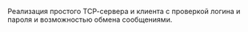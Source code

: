 Реализация простого TCP-cервера и клиента с проверкой логина и пароля и возможностью обмена сообщениями.